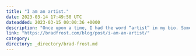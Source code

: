 ```yaml
---
title: "I am an artist."
date: 2023-03-14 17:49:50 UTC
dateadded: 2023-03-15 00:00:36 +0000
description: "Once upon a time, I had the word “artist” in my bio. Somewhere along the line, I removed it. Maybe it was because I was preoccupied with what I do for money. Maybe it was because I’m not a professional […]"
link: "https://bradfrost.com/blog/post/i-am-an-artist/"
category:
directory: _directory/brad-frost.md
---
```

